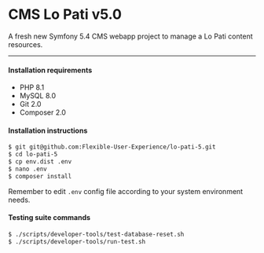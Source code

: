 CMS Lo Pati v5.0
================

A fresh new Symfony 5.4 CMS webapp project to manage a Lo Pati content resources.

---

#### Installation requirements

* PHP 8.1
* MySQL 8.0
* Git 2.0
* Composer 2.0

#### Installation instructions

```bash
$ git git@github.com:Flexible-User-Experience/lo-pati-5.git
$ cd lo-pati-5
$ cp env.dist .env
$ nano .env
$ composer install
```

Remember to edit `.env` config file according to your system environment needs.

#### Testing suite commands

```bash
$ ./scripts/developer-tools/test-database-reset.sh
$ ./scripts/developer-tools/run-test.sh
```
